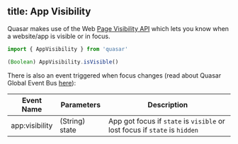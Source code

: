 title: App Visibility
---
Quasar makes use of the Web [Page Visibility API](https://developer.mozilla.org/en-US/docs/Web/API/Page_Visibility_API) which lets you know when a website/app is visible or in focus.

<input type="hidden" data-fullpage-demo="web-api-wrappers/app-visibility">

``` js
import { AppVisibility } from 'quasar'

(Boolean) AppVisibility.isVisible()
```

There is also an event triggered when focus changes (read about Quasar Global Event Bus [here](/components/global-event-bus.html)):

| Event Name | Parameters | Description |
| --- | --- | --- |
| app:visibility | (String) state | App got focus if `state` is `visible` or lost focus if `state` is `hidden` |
